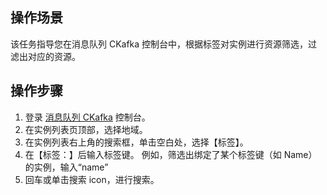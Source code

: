 ## 操作场景
该任务指导您在消息队列 CKafka 控制台中，根据标签对实例进行资源筛选，过滤出对应的资源。


## 操作步骤
1. 登录 [消息队列 CKafka](https://console.cloud.tencent.com/ckafka) 控制台。
2. 在实例列表页顶部，选择地域。
3. 在实例列表右上角的搜索框，单击空白处，选择【标签】。
4. 在【标签：】后输入标签键。
例如，筛选出绑定了某个标签键（如 Name）的实例，输入“name”
5. 回车或单击搜索 icon，进行搜索。



